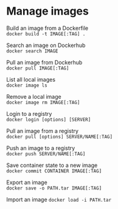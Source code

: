 # Manage images

Build an image from a Dockerfile  
`docker build -t IMAGE[:TAG] .`

Search an image on Dockerhub  
`docker search IMAGE`

Pull an image from Dockerhub  
`docker pull IMAGE[:TAG]`

List all local images  
`docker image ls`

Remove a local image  
`docker image rm IMAGE[:TAG]`

Login to a registry  
`docker login [options] [SERVER]`

Pull an image from a registry  
`docker pull [options] SERVER/NAME[:TAG]`

Push an image to a registry  
`docker push SERVER/NAME[:TAG]`

Save container state to a new image  
`docker commit CONTAINER IMAGE[:TAG]`

Export an image  
`docker save -o PATH.tar IMAGE[:TAG]`

Import an image
`docker load -i PATH.tar`
